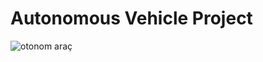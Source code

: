# Autonomous Vehicle Project
![otonom araç](https://github.com/eliflula/otonom_arac_projem/blob/main/otonom%20ara%C3%A7%20projesi/arac%C4%B1n%20foto%C4%9Fraflar%C4%B1%203.jpeg)
